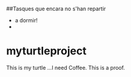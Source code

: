 ##Tasques que encara no s'han repartir
- a dormir!
-







# myturtleproject
This is my turtle ...I need Coffee. This is a proof. 
